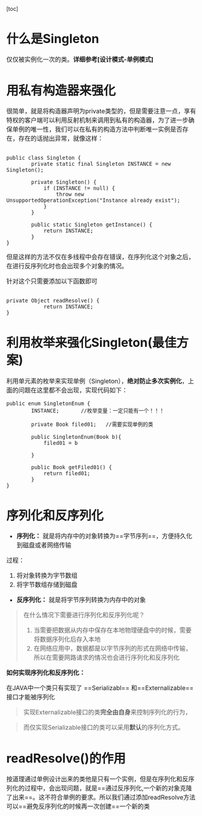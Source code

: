 [toc]
<font size = "3">
# 什么是Singleton
仅仅被实例化一次的类。**详细参考[设计模式-单例模式]**

# 用私有构造器来强化
很简单，就是将构造器声明为private类型的，但是需要注意一点，享有特权的客户端可以利用反射机制来调用到私有的构造器，为了进一步确保单例的唯一性，我们可以在私有的构造方法中判断唯一实例是否存在，存在的话抛出异常，就像这样：
```

public class Singleton {
        private static final Singleton INSTANCE = new Singleton();
 
        private Singleton() {
            if (INSTANCE != null) {
                throw new UnsupportedOperationException("Instance already exist");
            }
        }
 
        public static Singleton getInstance() {
            return INSTANCE;
        }
}

```
但是这样的方法不仅在多线程中会存在错误，在序列化这个对象之后，在进行反序列化时也会出现多个对象的情况。

针对这个只需要添加以下函数即可
```

private Object readResolve() {
            return INSTANCE;
}
```
# 利用枚举来强化Singleton(最佳方案)
利用单元素的枚举来实现单例（Singleton），**绝对防止多次实例化**，上面的问题在这里都不会出现，实现代码如下：
```
public enum SingletonEnum {
        INSTANCE;       //枚举变量：一定只能有一个！！！
 
        private Book filed01;   //需要实现单例的类
        
        public SingletonEnum(Book b){
            filed01 = b         
            
        }
 
        public Book getFiled01() {
            return filed01;
        }
}
```
# 序列化和反序列化
- **序列化：** 就是将内存中的对象转换为==字节序列==，方便持久化到磁盘或者网络传输

过程：
1. 将对象转换为字节数组
2. 将字节数组存储到磁盘
- **反序列化：** 就是将字节序列转换为内存中的对象

> 在什么情况下需要进行序列化和反序列化呢？
> 1. 当需要把数据从内存中保存在本地物理硬盘中的时候，需要将数据序列化后存入本地
> 2. 在网络应用中，数据都是以字节序列的形式在网络中传输，所以在需要网路请求的情况也会进行序列化和反序列化

**如何实现序列化和反序列化：**

在JAVA中一个类只有实现了 ==Serializabl== 和==Externalizable==接口才能被序列化

> 实现Externalizable接口的类**完全由自身**来控制序列化的行为，

> 而仅实现Serializable接口的类可以采用**默认**的序列化方式。

# readResolve()的作用
按道理通过单例设计出来的类他是只有一个实例，但是在序列化和反序列化的过程中，会出现问题，就是==通过反序列化,一个新的对象克隆了出来==。这不符合单例的要求。所以我们通过添加readResolve方法可以==避免反序列化的时候再一次创建==一个新的类
</font>